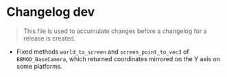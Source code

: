 # Changelog dev
> This file is used to accumulate changes before a changelog for a release is
> created.

* Fixed methods `world_to_screen` and `screen_point_to_vec3` of `BBMOD_BaseCamera`, which returned coordinates mirrored on the Y axis on some platforms.
